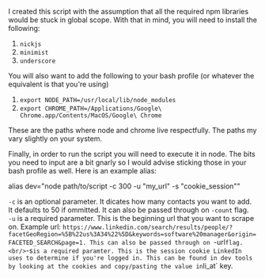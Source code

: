 I created this script with the assumption that all the required npm libraries would be stuck in global scope. With that in mind, you will need to install the following:
1) `nickjs`
2) `minimist`
3) `underscore`

You will also want to add the following to your bash profile (or whatever the equivalent is that you're using)
1) `export NODE_PATH=/usr/local/lib/node_modules` 
2) `export CHROME_PATH=/Applications/Google\ Chrome.app/Contents/MacOS/Google\ Chrome`

These are the paths where node and chrome live respectfully. The paths my vary slightly on your system.

Finally, in order to run the script you will need to execute it in node. The bits you need to input are a bit gnarly so I would advise sticking those in your bash profile as well. Here is an example alias:

alias dev="node path/to/script -c 300 -u \"my_url\" -s \"cookie_session\""

`-c` is an optional parameter. It dicates how many contacts you want to add. It defaults to 50 if ommitted. It can also be passed through on `-count` flag. <br/>
`-u` is a required parameter. This is the beginning url that you want to scrape on. Example url: `https://www.linkedin.com/search/results/people/?facetGeoRegion=%5B%22us%3A34%22%5D&keywords=software%20manager&origin=FACETED_SEARCH&page=1. This can also be passed through on `-url` flag. <br/>
`-s` is a required paramter. This is the session cookie LinkedIn uses to determine if you're logged in. This can be found in dev tools by looking at the cookies and copy/pasting the value in `li_at` key.
